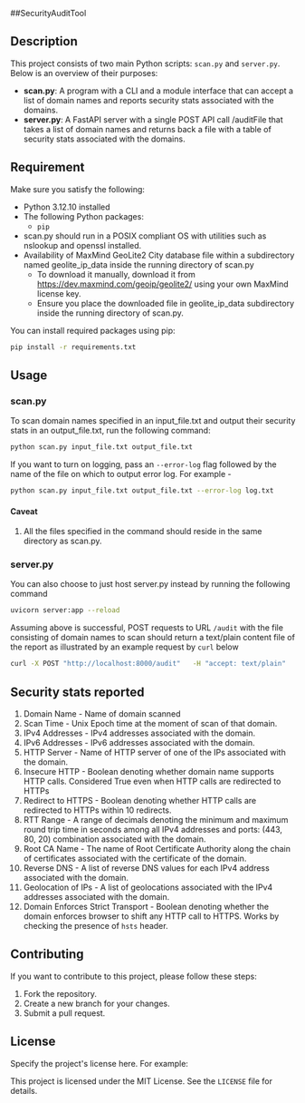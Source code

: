 ##SecurityAuditTool

## Description

This project consists of two main Python scripts: `scan.py` and `server.py`. Below is an overview of their purposes:

- **scan.py**: A program with a CLI and a module interface that can accept a list of domain names and reports security stats associated with the domains.
- **server.py**: A FastAPI server with a single POST API call /auditFile that takes a list of domain names and returns back a file with a table of security stats associated with the domains.

## Requirement

Make sure you satisfy the following:

- Python 3.12.10 installed
- The following Python packages:
    - `pip`
- scan.py should run in a POSIX compliant OS with utilities such as nslookup and openssl installed.
- Availability of MaxMind GeoLite2 City database file within a subdirectory named geolite_ip_data inside the running directory of scan.py
  - To download it manually, download it from https://dev.maxmind.com/geoip/geolite2/ using your own MaxMind license key.
  - Ensure you place the downloaded file in geolite_ip_data subdirectory inside the running directory of scan.py.

You can install required packages using pip:

```bash
pip install -r requirements.txt
```
  

## Usage

### scan.py

To scan domain names specified in an input_file.txt and output their security stats in an output_file.txt, run the following command:

```bash
python scan.py input_file.txt output_file.txt
```

If you want to turn on logging, pass an `--error-log` flag followed by the name of the file on which to output error log. 
For example -

```bash
python scan.py input_file.txt output_file.txt --error-log log.txt
```
#### Caveat

1) All the files specified in the command should reside in the same directory as scan.py.

### server.py

You can also choose to just host server.py instead by running the following command

```bash
uvicorn server:app --reload
```
Assuming above is successful, POST requests to URL `/audit` with the file consisting of domain names to scan should return a text/plain content 
file of the report as illustrated by an example request by `curl` below

```bash
curl -X POST "http://localhost:8000/audit"   -H "accept: text/plain"   -H "Content-Type: multipart/form-data"   -F "file=@domain_inputs.txt" --output report.txt
```

## Security stats reported

1) Domain Name - Name of domain scanned
2) Scan Time - Unix Epoch time at the moment of scan of that domain.
3) IPv4 Addresses - IPv4 addresses associated with the domain.
4) IPv6 Addresses  - IPv6 addresses associated with the domain.
5) HTTP Server  - Name of HTTP server of one of the IPs associated with the domain.
6) Insecure HTTP - Boolean denoting whether domain name supports HTTP calls. Considered True even when HTTP calls are redirected to HTTPs
7) Redirect to HTTPS -  Boolean denoting whether HTTP calls are redirected to HTTPs within 10 redirects.
8) RTT Range  - A range of decimals denoting the minimum and maximum round trip time in seconds among all IPv4 addresses and ports: (443, 80, 20) combination associated with the domain.
9) Root CA Name - The name of Root Certificate Authority along the chain of certificates associated with the certificate of the domain.
10) Reverse DNS - A list of reverse DNS values for each IPv4 address associated with the domain. 
11) Geolocation of IPs - A list of geolocations associated with the IPv4 addresses associated with the domain.
12) Domain Enforces Strict Transport - Boolean denoting whether the domain enforces browser to shift any HTTP call to HTTPS. Works by checking the presence of `hsts` header.

## Contributing

If you want to contribute to this project, please follow these steps:

1. Fork the repository.
2. Create a new branch for your changes.
3. Submit a pull request.

## License

Specify the project's license here. For example:

This project is licensed under the MIT License. See the `LICENSE` file for details.

